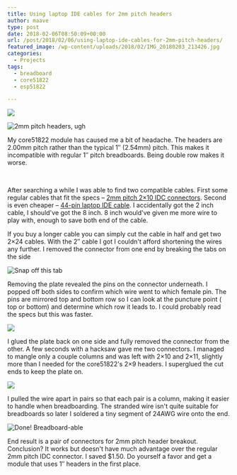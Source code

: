 ```yaml
---
title: Using laptop IDE cables for 2mm pitch headers
author: maave
type: post
date: 2018-02-06T08:50:09+00:00
url: /post/2018/02/06/using-laptop-ide-cables-for-2mm-pitch-headers/
featured_image: /wp-content/uploads/2018/02/IMG_20180203_213426.jpg
categories:
  - Projects
tags:
  - breadboard
  - core51822
  - esp51822

---
```

![](/uploads/2018/02/IMG_20180203_213426-Copy.jpg)

![2mm pitch headers, ugh](/uploads/2018/02/Core51822-size.jpg)

My core51822 module has caused me a bit of headache. The headers are 2.00mm pitch rather than the typical 1&#8243; (2.54mm) pitch. This makes it incompatible with regular 1&#8243; pitch breadboards. Being double row makes it worse.

<!--more-->

&nbsp;

After searching a while I was able to find two compatible cables. First some regular cables that fit the specs &#8211; [2mm pitch 2&#215;10 IDC connectors][3]. Second is even cheaper &#8211; [44-pin laptop IDE cable][4]​. I accidentally got the 2 inch cable, I should've got the 8 inch. 8 inch would've given me more wire to play with, enough to save both end of the cable.

If you buy a longer cable you can simply cut the cable in half and get two 2&#215;24 cables. With the 2&#8243; cable I got I couldn't afford shortening the wires any further. I removed the connector from one end by breaking the tabs on the side

![Snap off this tab](/uploads/2018/02/IMG_20180203_191933.jpg)

Removing the plate revealed the pins on the connector underneath. I popped off both sides to confirm which wire went to which female pin. The pins are mirrored top and bottom row so I can look at the puncture point ( top or bottom) and determine which row it leads to. I could probably read the specs but this was faster.

![](/uploads/2018/02/IMG_20180203_205214-Copy.jpg)

I glued the plate back on one side and fully removed the connector from the other. A few seconds with a hacksaw gave me two connectors. I managed to mangle only a couple columns and was left with 2&#215;10 and 2&#215;11, slightly more than I needed for the core51822's 2&#215;9 headers. I superglued the cut ends to keep the plate on.

![](/uploads/2018/02/IMG_20180203_213426.jpg)

I pulled the wire apart in pairs so that each pair is a column, making it easier to handle when breadboarding. The stranded wire isn't quite suitable for breadboards so later I soldered a tiny segment of 24AWG wire onto the end.

![Done! Breadboard-able](/uploads/2018/02/IMG_20180203_213608.jpg)

End result is a pair of connectors for 2mm pitch header breakout. Conclusion? It works but doesn't have much advantage over the regular 2mm pitch IDC connector. I saved $1.50. Do yourself a favor and get a module that uses 1&#8243; headers in the first place.

 [3]: https://www.ebay.com/itm/2/182158682043
 [4]: https://www.newegg.com/Product/Product.aspx?Item=9SIA67055T3504
 [6]: /uploads/2018/02/IMG_20180203_205214-Copy.jpg
 [7]: /uploads/2018/02/IMG_20180203_213426.jpg
 [8]: /uploads/2018/02/IMG_20180203_213608.jpg
